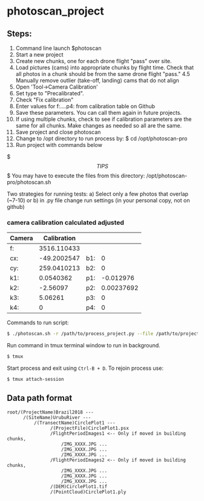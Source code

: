 # photoscan_project
 
## Steps:
1. Command line launch $photoscan
2. Start a new project
3. Create new chunks, one for each drone flight "pass" over site.
4. Load pictures (cams) into appropriate chunks by flight time. Check that all photos in a chunk should be from the same drone flight "pass."
4.5 Manually remove outlier (take-off, landing) cams that do not align
5. Open 'Tool->Camera Calibration'
6. Set type to "Precalibrated".
7. Check "Fix calibration"
8. Enter values for f:....p4: from calibration table on Github
9. Save these parameters. You can call them again in future projects.
10. If using multiple chunks, check to see if calibration parameters are the same for all chunks. Make changes as needed so all are the same.
11. Save project and close photoscan
12. Change to /opt directory to run process by:   $ cd /opt/photoscan-pro
13. Run project with commands below


$$$TIPS$$$
You may have to execute the files from this directory: /opt/photoscan-pro/photoscan.sh

Two strategies for running tests:
a) Select only a few photos that overlap (~7-10)
or
b) in .py file change run settings (in your personal copy, not on github)

### camera calibration calculated adjusted
|Camera |Calibration|||  
|---|---|---|---|  
|f:| 3516.110433	|	 |	 |  
|cx:|	-49.2002547|	b1:|0	|  
|cy:|	259.0410213|	b2:|0	|  
|k1:|	0.0540362|	p1:| -0.012976|  
|k2:|	-2.56097|	p2:| 0.00237692|  
|k3:|	5.06261|	p3:|0	|  
|k4:| 0	|	p4:|0	|  








Commands to run script:
```bash
$ ./photoscan.sh -r /path/to/process_project.py --file /path/to/project.psx
```
Run command in tmux terminal window to run in background.

```bash
$ tmux
```

Start process and exit using ```Ctrl-B + D```. To rejoin process use:

```bash
$ tmux attach-session
```


## Data path format
```text
root/(ProjectName)Brazil2018 ---
      /(SiteName)UrubuRiver ---
          /(TransectName)CirclePlot1 ---
                /(ProjectFile)CirclePlot1.psx
                /FlightPeriodImages1 <-- Only if moved in building chunks,
                    /IMG_XXXX.JPG ...
                    /IMG_XXXX.JPG ...
                    /IMG_XXXX.JPG ...
                /FlightPeriodImages2 <-- Only if moved in building chunks,
                    /IMG_XXXX.JPG ...
                    /IMG_XXXX.JPG ...
                    /IMG_XXXX.JPG ...
                /(DEM)CirclePlot1.tif
                /(PointCloud)CirclePlot1.ply

```
